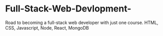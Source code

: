 # Full-Stack-Web-Devlopment-

Road to becoming a full-stack web developer with just one course. HTML, CSS, Javascript, Node, React, MongoDB 
